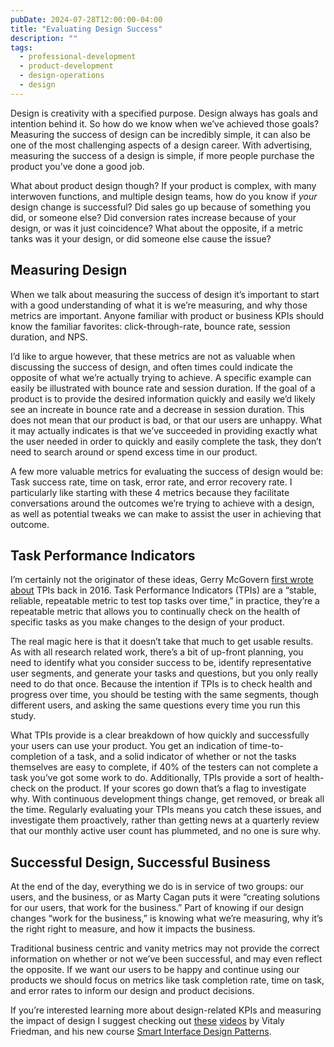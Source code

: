 ```yaml
---
pubDate: 2024-07-28T12:00:00-04:00
title: "Evaluating Design Success"
description: ""
tags:
  - professional-development
  - product-development
  - design-operations
  - design
---
```


Design is creativity with a specified purpose. Design always has goals and intention behind it. So how do we know when we’ve achieved those goals? Measuring the success of design can be incredibly simple, it can also be one of the most challenging aspects of a design career. With advertising, measuring the success of a design is simple, if more people purchase the product you’ve done a good job.

What about product design though? If your product is complex, with many interwoven functions, and multiple design teams, how do you know if _your_ design change is successful? Did sales go up because of something you did, or someone else? Did conversion rates increase because of your design, or was it just coincidence? What about the opposite, if a metric tanks was it your design, or did someone else cause the issue?

## Measuring Design

When we talk about measuring the success of design it’s important to start with a good understanding of what it is we’re measuring, and why those metrics are important. Anyone familiar with product or business KPIs should know the familiar favorites: click-through-rate, bounce rate, session duration, and NPS.

I’d like to argue however, that these metrics are not as valuable when discussing the success of design, and often times could indicate the opposite of what we’re actually trying to achieve. A specific example can easily be illustrated with bounce rate and session duration. If the goal of a product is to provide the desired information quickly and easily we’d likely see an increate in bounce rate and a decrease in session duration. This does not mean that our product is bad, or that our users are unhappy. What it may actually indicates is that we’ve succeeded in providing exactly what the user needed in order to quickly and easily complete the task, they don’t need to search around or spend excess time in our product.

A few more valuable metrics for evaluating the success of design would be: Task success rate, time on task, error rate, and error recovery rate. I particularly like starting with these 4 metrics because they facilitate conversations around the outcomes we’re trying to achieve with a design, as well as potential tweaks we can make to assist the user in achieving that outcome.

## Task Performance Indicators

I’m certainly not the originator of these ideas, Gerry McGovern [first wrote about](https://alistapart.com/article/task-performance-indicator-management-metric-for-customer-experience/) TPIs back in 2016. Task Performance Indicators (TPIs) are a “stable, reliable, repeatable metric to test top tasks over time,” in practice, they’re a repeatable metric that allows you to continually check on the health of specific tasks as you make changes to the design of your product.

The real magic here is that it doesn’t take that much to get usable results. As with all research related work, there’s a bit of up-front planning, you need to identify what you consider success to be, identify representative user segments, and generate your tasks and questions, but you only really need to do that once. Because the intention if TPIs is to check health and progress over time, you should be testing with the same segments, though different users, and asking the same questions every time you run this study.

What TPIs provide is a clear breakdown of how quickly and successfully your users can use your product. You get an indication of time-to-completion of a task, and a solid indicator of whether or not the tasks themselves are easy to complete, if 40% of the testers can not complete a task you’ve got some work to do. Additionally, TPIs provide a sort of health-check on the product. If your scores go down that’s a flag to investigate why. With continuous development things change, get removed, or break all the time. Regularly evaluating your TPIs means you catch these issues, and investigate them proactively, rather than getting news at a quarterly review that our monthly active user count has plummeted, and no one is sure why.

## Successful Design, Successful Business

At the end of the day, everything we do is in service of two groups: our users, and the business, or as Marty Cagan puts it were “creating solutions for our users, that work for the business.” Part of knowing if our design changes “work for the business,” is knowing what we’re measuring, why it’s the right right to measure, and how it impacts the business.

Traditional business centric and vanity metrics may not provide the correct information on whether or not we’ve been successful, and may even reflect the opposite. If we want our users to be happy and continue using our products we should focus on metrics like task completion rate, time on task, and error rates to inform our design and product decisions.

If you’re interested learning more about design-related KPIs and measuring the impact of design I suggest checking out [these](https://www.youtube.com/watch?v=LvMLJmz43Ks) [videos](https://www.youtube.com/watch?v=HYBS4zxTsDY) by Vitaly Friedman, and his new course [Smart Interface Design Patterns](https://smart-interface-design-patterns.com/).
